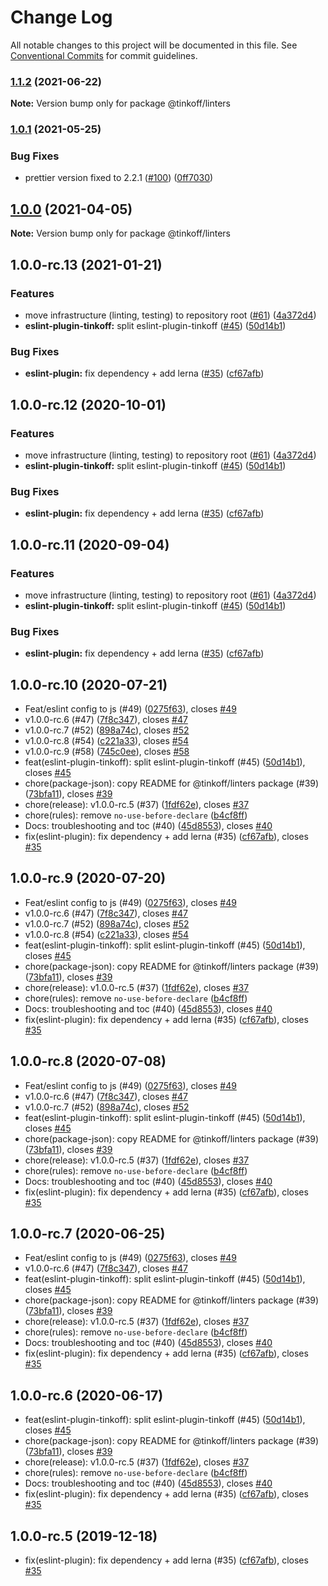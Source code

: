 # Change Log

All notable changes to this project will be documented in this file.
See [Conventional Commits](https://conventionalcommits.org) for commit guidelines.

### [1.1.2](https://github.com/TinkoffCreditSystems/linters/compare/v1.1.1...v1.1.2) (2021-06-22)

**Note:** Version bump only for package @tinkoff/linters





### [1.0.1](https://github.com/TinkoffCreditSystems/linters/compare/v1.0.0...v1.0.1) (2021-05-25)


### Bug Fixes

* prettier version fixed to 2.2.1 ([#100](https://github.com/TinkoffCreditSystems/linters/issues/100)) ([0ff7030](https://github.com/TinkoffCreditSystems/linters/commit/0ff70309315b6ec46808633b2836bb1f5a8d338f))



## [1.0.0](https://github.com/TinkoffCreditSystems/linters/compare/v1.0.0-rc.22...v1.0.0) (2021-04-05)

**Note:** Version bump only for package @tinkoff/linters





## 1.0.0-rc.13 (2021-01-21)


### Features

* move infrastructure (linting, testing) to repository root ([#61](https://github.com/TinkoffCreditSystems/linters/issues/61)) ([4a372d4](https://github.com/TinkoffCreditSystems/linters/commit/4a372d49120f8ea309f37e01fb6d145ff7c345dd))
* **eslint-plugin-tinkoff:** split eslint-plugin-tinkoff ([#45](https://github.com/TinkoffCreditSystems/linters/issues/45)) ([50d14b1](https://github.com/TinkoffCreditSystems/linters/commit/50d14b1bb496b1ca0538e5ad2241f3c2d4f69b1f))


### Bug Fixes

* **eslint-plugin:** fix dependency + add lerna ([#35](https://github.com/TinkoffCreditSystems/linters/issues/35)) ([cf67afb](https://github.com/TinkoffCreditSystems/linters/commit/cf67afbde066a90f93c16969dd00fb4a7847f0c8))



## 1.0.0-rc.12 (2020-10-01)

### Features

-   move infrastructure (linting, testing) to repository root ([#61](https://github.com/TinkoffCreditSystems/linters/issues/61)) ([4a372d4](https://github.com/TinkoffCreditSystems/linters/commit/4a372d49120f8ea309f37e01fb6d145ff7c345dd))
-   **eslint-plugin-tinkoff:** split eslint-plugin-tinkoff ([#45](https://github.com/TinkoffCreditSystems/linters/issues/45)) ([50d14b1](https://github.com/TinkoffCreditSystems/linters/commit/50d14b1bb496b1ca0538e5ad2241f3c2d4f69b1f))

### Bug Fixes

-   **eslint-plugin:** fix dependency + add lerna ([#35](https://github.com/TinkoffCreditSystems/linters/issues/35)) ([cf67afb](https://github.com/TinkoffCreditSystems/linters/commit/cf67afbde066a90f93c16969dd00fb4a7847f0c8))

## 1.0.0-rc.11 (2020-09-04)

### Features

-   move infrastructure (linting, testing) to repository root ([#61](https://github.com/TinkoffCreditSystems/linters/issues/61)) ([4a372d4](https://github.com/TinkoffCreditSystems/linters/commit/4a372d49120f8ea309f37e01fb6d145ff7c345dd))
-   **eslint-plugin-tinkoff:** split eslint-plugin-tinkoff ([#45](https://github.com/TinkoffCreditSystems/linters/issues/45)) ([50d14b1](https://github.com/TinkoffCreditSystems/linters/commit/50d14b1bb496b1ca0538e5ad2241f3c2d4f69b1f))

### Bug Fixes

-   **eslint-plugin:** fix dependency + add lerna ([#35](https://github.com/TinkoffCreditSystems/linters/issues/35)) ([cf67afb](https://github.com/TinkoffCreditSystems/linters/commit/cf67afbde066a90f93c16969dd00fb4a7847f0c8))

## 1.0.0-rc.10 (2020-07-21)

-   Feat/eslint config to js (#49) ([0275f63](https://github.com/TinkoffCreditSystems/linters/commit/0275f63)), closes [#49](https://github.com/TinkoffCreditSystems/linters/issues/49)
-   v1.0.0-rc.6 (#47) ([7f8c347](https://github.com/TinkoffCreditSystems/linters/commit/7f8c347)), closes [#47](https://github.com/TinkoffCreditSystems/linters/issues/47)
-   v1.0.0-rc.7 (#52) ([898a74c](https://github.com/TinkoffCreditSystems/linters/commit/898a74c)), closes [#52](https://github.com/TinkoffCreditSystems/linters/issues/52)
-   v1.0.0-rc.8 (#54) ([c221a33](https://github.com/TinkoffCreditSystems/linters/commit/c221a33)), closes [#54](https://github.com/TinkoffCreditSystems/linters/issues/54)
-   v1.0.0-rc.9 (#58) ([745c0ee](https://github.com/TinkoffCreditSystems/linters/commit/745c0ee)), closes [#58](https://github.com/TinkoffCreditSystems/linters/issues/58)
-   feat(eslint-plugin-tinkoff): split eslint-plugin-tinkoff (#45) ([50d14b1](https://github.com/TinkoffCreditSystems/linters/commit/50d14b1)), closes [#45](https://github.com/TinkoffCreditSystems/linters/issues/45)
-   chore(package-json): copy README for @tinkoff/linters package (#39) ([73bfa11](https://github.com/TinkoffCreditSystems/linters/commit/73bfa11)), closes [#39](https://github.com/TinkoffCreditSystems/linters/issues/39)
-   chore(release): v1.0.0-rc.5 (#37) ([1fdf62e](https://github.com/TinkoffCreditSystems/linters/commit/1fdf62e)), closes [#37](https://github.com/TinkoffCreditSystems/linters/issues/37)
-   chore(rules): remove `no-use-before-declare` ([b4cf8ff](https://github.com/TinkoffCreditSystems/linters/commit/b4cf8ff))
-   Docs: troubleshooting and toc (#40) ([45d8553](https://github.com/TinkoffCreditSystems/linters/commit/45d8553)), closes [#40](https://github.com/TinkoffCreditSystems/linters/issues/40)
-   fix(eslint-plugin): fix dependency + add lerna (#35) ([cf67afb](https://github.com/TinkoffCreditSystems/linters/commit/cf67afb)), closes [#35](https://github.com/TinkoffCreditSystems/linters/issues/35)

## 1.0.0-rc.9 (2020-07-20)

-   Feat/eslint config to js (#49) ([0275f63](https://github.com/TinkoffCreditSystems/linters/commit/0275f63)), closes [#49](https://github.com/TinkoffCreditSystems/linters/issues/49)
-   v1.0.0-rc.6 (#47) ([7f8c347](https://github.com/TinkoffCreditSystems/linters/commit/7f8c347)), closes [#47](https://github.com/TinkoffCreditSystems/linters/issues/47)
-   v1.0.0-rc.7 (#52) ([898a74c](https://github.com/TinkoffCreditSystems/linters/commit/898a74c)), closes [#52](https://github.com/TinkoffCreditSystems/linters/issues/52)
-   v1.0.0-rc.8 (#54) ([c221a33](https://github.com/TinkoffCreditSystems/linters/commit/c221a33)), closes [#54](https://github.com/TinkoffCreditSystems/linters/issues/54)
-   feat(eslint-plugin-tinkoff): split eslint-plugin-tinkoff (#45) ([50d14b1](https://github.com/TinkoffCreditSystems/linters/commit/50d14b1)), closes [#45](https://github.com/TinkoffCreditSystems/linters/issues/45)
-   chore(package-json): copy README for @tinkoff/linters package (#39) ([73bfa11](https://github.com/TinkoffCreditSystems/linters/commit/73bfa11)), closes [#39](https://github.com/TinkoffCreditSystems/linters/issues/39)
-   chore(release): v1.0.0-rc.5 (#37) ([1fdf62e](https://github.com/TinkoffCreditSystems/linters/commit/1fdf62e)), closes [#37](https://github.com/TinkoffCreditSystems/linters/issues/37)
-   chore(rules): remove `no-use-before-declare` ([b4cf8ff](https://github.com/TinkoffCreditSystems/linters/commit/b4cf8ff))
-   Docs: troubleshooting and toc (#40) ([45d8553](https://github.com/TinkoffCreditSystems/linters/commit/45d8553)), closes [#40](https://github.com/TinkoffCreditSystems/linters/issues/40)
-   fix(eslint-plugin): fix dependency + add lerna (#35) ([cf67afb](https://github.com/TinkoffCreditSystems/linters/commit/cf67afb)), closes [#35](https://github.com/TinkoffCreditSystems/linters/issues/35)

## 1.0.0-rc.8 (2020-07-08)

-   Feat/eslint config to js (#49) ([0275f63](https://github.com/TinkoffCreditSystems/linters/commit/0275f63)), closes [#49](https://github.com/TinkoffCreditSystems/linters/issues/49)
-   v1.0.0-rc.6 (#47) ([7f8c347](https://github.com/TinkoffCreditSystems/linters/commit/7f8c347)), closes [#47](https://github.com/TinkoffCreditSystems/linters/issues/47)
-   v1.0.0-rc.7 (#52) ([898a74c](https://github.com/TinkoffCreditSystems/linters/commit/898a74c)), closes [#52](https://github.com/TinkoffCreditSystems/linters/issues/52)
-   feat(eslint-plugin-tinkoff): split eslint-plugin-tinkoff (#45) ([50d14b1](https://github.com/TinkoffCreditSystems/linters/commit/50d14b1)), closes [#45](https://github.com/TinkoffCreditSystems/linters/issues/45)
-   chore(package-json): copy README for @tinkoff/linters package (#39) ([73bfa11](https://github.com/TinkoffCreditSystems/linters/commit/73bfa11)), closes [#39](https://github.com/TinkoffCreditSystems/linters/issues/39)
-   chore(release): v1.0.0-rc.5 (#37) ([1fdf62e](https://github.com/TinkoffCreditSystems/linters/commit/1fdf62e)), closes [#37](https://github.com/TinkoffCreditSystems/linters/issues/37)
-   chore(rules): remove `no-use-before-declare` ([b4cf8ff](https://github.com/TinkoffCreditSystems/linters/commit/b4cf8ff))
-   Docs: troubleshooting and toc (#40) ([45d8553](https://github.com/TinkoffCreditSystems/linters/commit/45d8553)), closes [#40](https://github.com/TinkoffCreditSystems/linters/issues/40)
-   fix(eslint-plugin): fix dependency + add lerna (#35) ([cf67afb](https://github.com/TinkoffCreditSystems/linters/commit/cf67afb)), closes [#35](https://github.com/TinkoffCreditSystems/linters/issues/35)

## 1.0.0-rc.7 (2020-06-25)

-   Feat/eslint config to js (#49) ([0275f63](https://github.com/TinkoffCreditSystems/linters/commit/0275f63)), closes [#49](https://github.com/TinkoffCreditSystems/linters/issues/49)
-   v1.0.0-rc.6 (#47) ([7f8c347](https://github.com/TinkoffCreditSystems/linters/commit/7f8c347)), closes [#47](https://github.com/TinkoffCreditSystems/linters/issues/47)
-   feat(eslint-plugin-tinkoff): split eslint-plugin-tinkoff (#45) ([50d14b1](https://github.com/TinkoffCreditSystems/linters/commit/50d14b1)), closes [#45](https://github.com/TinkoffCreditSystems/linters/issues/45)
-   chore(package-json): copy README for @tinkoff/linters package (#39) ([73bfa11](https://github.com/TinkoffCreditSystems/linters/commit/73bfa11)), closes [#39](https://github.com/TinkoffCreditSystems/linters/issues/39)
-   chore(release): v1.0.0-rc.5 (#37) ([1fdf62e](https://github.com/TinkoffCreditSystems/linters/commit/1fdf62e)), closes [#37](https://github.com/TinkoffCreditSystems/linters/issues/37)
-   chore(rules): remove `no-use-before-declare` ([b4cf8ff](https://github.com/TinkoffCreditSystems/linters/commit/b4cf8ff))
-   Docs: troubleshooting and toc (#40) ([45d8553](https://github.com/TinkoffCreditSystems/linters/commit/45d8553)), closes [#40](https://github.com/TinkoffCreditSystems/linters/issues/40)
-   fix(eslint-plugin): fix dependency + add lerna (#35) ([cf67afb](https://github.com/TinkoffCreditSystems/linters/commit/cf67afb)), closes [#35](https://github.com/TinkoffCreditSystems/linters/issues/35)

## 1.0.0-rc.6 (2020-06-17)

-   feat(eslint-plugin-tinkoff): split eslint-plugin-tinkoff (#45) ([50d14b1](https://github.com/TinkoffCreditSystems/linters/commit/50d14b1)), closes [#45](https://github.com/TinkoffCreditSystems/linters/issues/45)
-   chore(package-json): copy README for @tinkoff/linters package (#39) ([73bfa11](https://github.com/TinkoffCreditSystems/linters/commit/73bfa11)), closes [#39](https://github.com/TinkoffCreditSystems/linters/issues/39)
-   chore(release): v1.0.0-rc.5 (#37) ([1fdf62e](https://github.com/TinkoffCreditSystems/linters/commit/1fdf62e)), closes [#37](https://github.com/TinkoffCreditSystems/linters/issues/37)
-   chore(rules): remove `no-use-before-declare` ([b4cf8ff](https://github.com/TinkoffCreditSystems/linters/commit/b4cf8ff))
-   Docs: troubleshooting and toc (#40) ([45d8553](https://github.com/TinkoffCreditSystems/linters/commit/45d8553)), closes [#40](https://github.com/TinkoffCreditSystems/linters/issues/40)
-   fix(eslint-plugin): fix dependency + add lerna (#35) ([cf67afb](https://github.com/TinkoffCreditSystems/linters/commit/cf67afb)), closes [#35](https://github.com/TinkoffCreditSystems/linters/issues/35)

## 1.0.0-rc.5 (2019-12-18)

-   fix(eslint-plugin): fix dependency + add lerna (#35) ([cf67afb](https://github.com/TinkoffCreditSystems/linters/commit/cf67afb)), closes [#35](https://github.com/TinkoffCreditSystems/linters/issues/35)

